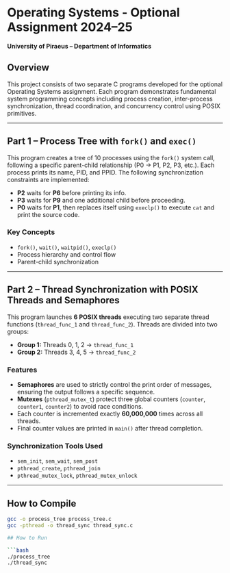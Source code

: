 # Operating Systems - Optional Assignment 2024–25  
**University of Piraeus – Department of Informatics**  

## Overview

This project consists of two separate C programs developed for the optional Operating Systems assignment. Each program demonstrates fundamental system programming concepts including process creation, inter-process synchronization, thread coordination, and concurrency control using POSIX primitives.

---

## Part 1 – Process Tree with `fork()` and `exec()`

This program creates a tree of 10 processes using the `fork()` system call, following a specific parent-child relationship (P0 → P1, P2, P3, etc.). Each process prints its name, PID, and PPID. The following synchronization constraints are implemented:

- **P2** waits for **P6** before printing its info.  
- **P3** waits for **P9** and one additional child before proceeding.  
- **P0** waits for **P1**, then replaces itself using `execlp()` to execute `cat` and print the source code.

### Key Concepts
- `fork()`, `wait()`, `waitpid()`, `execlp()`
- Process hierarchy and control flow
- Parent-child synchronization

---

## Part 2 – Thread Synchronization with POSIX Threads and Semaphores

This program launches **6 POSIX threads** executing two separate thread functions (`thread_func_1` and `thread_func_2`). Threads are divided into two groups:

- **Group 1:** Threads 0, 1, 2 → `thread_func_1`  
- **Group 2:** Threads 3, 4, 5 → `thread_func_2`

### Features

- **Semaphores** are used to strictly control the print order of messages, ensuring the output follows a specific sequence.
- **Mutexes** (`pthread_mutex_t`) protect three global counters (`counter`, `counter1`, `counter2`) to avoid race conditions.
- Each counter is incremented exactly **60,000,000** times across all threads.
- Final counter values are printed in `main()` after thread completion.

### Synchronization Tools Used

- `sem_init`, `sem_wait`, `sem_post`
- `pthread_create`, `pthread_join`
- `pthread_mutex_lock`, `pthread_mutex_unlock`

---

## How to Compile

```bash
gcc -o process_tree process_tree.c
gcc -pthread -o thread_sync thread_sync.c

## How to Run

```bash
./process_tree
./thread_sync
